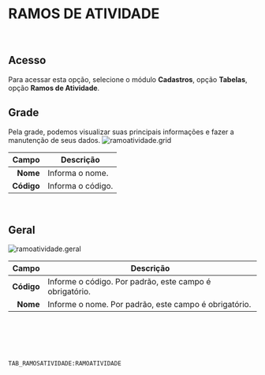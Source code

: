 # RAMOS DE ATIVIDADE
<br>

## Acesso
Para acessar esta opção, selecione o módulo **Cadastros**, opção **Tabelas**, opção **Ramos de Atividade**.
<br>

## Grade
Pela grade, podemos visualizar suas principais informações e fazer a manutenção de seus dados.
![ramoatividade.grid](https://raw.githubusercontent.com/netforcews/docs-erp/master/cadastros/imagens/ramoatividade.grid.png)

Campo | Descrição
--:|---
**Nome** | Informa o nome.
**Código** | Informa o código.
<br>

## Geral
![ramoatividade.geral](https://raw.githubusercontent.com/netforcews/docs-erp/master/cadastros/imagens/ramoatividade.geral.png)

Campo | Descrição
--:|---
**Código** | Informe o código. Por padrão, este campo é obrigatório.
**Nome** | Informe o nome. Por padrão, este campo é obrigatório.
<br>
<br>
<br>
<br>

```TAB_RAMOSATIVIDADE:RAMOATIVIDADE```
